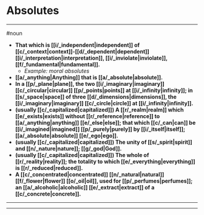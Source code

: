 # Absolutes
---
#noun
- **That which is [[i/_independent|independent]] of [[c/_context|context]]-[[d/_dependent|dependent]] [[i/_interpretation|interpretation]], [[i/_inviolate|inviolate]], [[f/_fundamental|fundamental]].**
	- _Example: moral absolutes_
- **[[a/_anything|Anything]] that is [[a/_absolute|absolute]].**
- **In a [[p/_plane|plane]], the two [[i/_imaginary|imaginary]] [[c/_circular|circular]] [[p/_points|points]] at [[i/_infinity|infinity]]; in [[s/_space|space]] of three [[d/_dimensions|dimensions]], the [[i/_imaginary|imaginary]] [[c/_circle|circle]] at [[i/_infinity|infinity]].**
- **(usually [[c/_capitalized|capitalized]]) A [[r/_realm|realm]] which [[e/_exists|exists]] without [[r/_reference|reference]] to [[a/_anything|anything]] [[e/_else|else]]; that which [[c/_can|can]] be [[i/_imagined|imagined]] [[p/_purely|purely]] by [[i/_itself|itself]]; [[a/_absolute|absolute]] [[e/_ego|ego]].**
- **(usually [[c/_capitalized|capitalized]]) The unity of [[s/_spirit|spirit]] and [[n/_nature|nature]]; [[g/_god|God]].**
- **(usually [[c/_capitalized|capitalized]]) The whole of [[r/_reality|reality]]; the totality to which [[e/_everything|everything]] is [[r/_reduced|reduced]].**
- **A [[c/_concentrated|concentrated]] [[n/_natural|natural]] [[f/_flower|flower]] [[o/_oil|oil]], used for [[p/_perfumes|perfumes]]; an [[a/_alcoholic|alcoholic]] [[e/_extract|extract]] of a [[c/_concrete|concrete]].**
---
---
